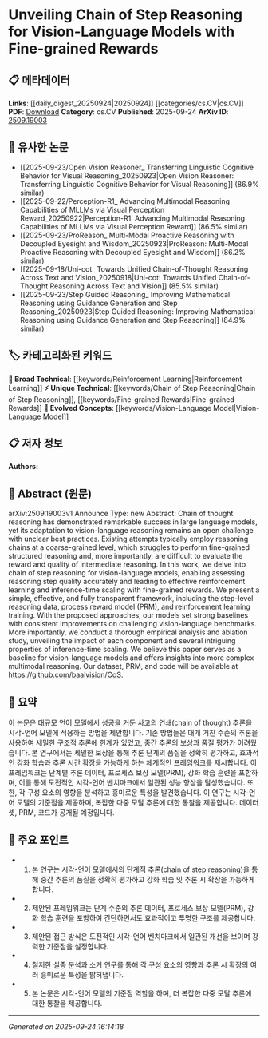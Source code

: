 <!-- KEYWORD_LINKING_METADATA:
{
  "processed_timestamp": "2025-09-24T16:14:18.081541",
  "vocabulary_version": "1.0",
  "selected_keywords": [
    "Chain of Step Reasoning",
    "Vision-Language Model",
    "Fine-grained Rewards",
    "Reinforcement Learning"
  ],
  "rejected_keywords": [],
  "similarity_scores": {
    "Chain of Step Reasoning": 0.78,
    "Vision-Language Model": 0.82,
    "Fine-grained Rewards": 0.77,
    "Reinforcement Learning": 0.8
  },
  "extraction_method": "AI_prompt_based",
  "budget_applied": true,
  "candidates_json": {
    "candidates": [
      {
        "surface": "Chain of Step Reasoning",
        "canonical": "Chain of Step Reasoning",
        "aliases": [
          "Step-by-Step Reasoning",
          "Sequential Reasoning"
        ],
        "category": "unique_technical",
        "rationale": "This concept is central to the paper's approach in improving vision-language models by breaking down reasoning into finer steps.",
        "novelty_score": 0.75,
        "connectivity_score": 0.65,
        "specificity_score": 0.8,
        "link_intent_score": 0.78
      },
      {
        "surface": "Vision-Language Models",
        "canonical": "Vision-Language Model",
        "aliases": [
          "Vision-Language Systems",
          "Multimodal Models"
        ],
        "category": "evolved_concepts",
        "rationale": "This is a key focus of the paper, addressing the integration of visual and linguistic data.",
        "novelty_score": 0.4,
        "connectivity_score": 0.85,
        "specificity_score": 0.7,
        "link_intent_score": 0.82
      },
      {
        "surface": "Fine-grained Rewards",
        "canonical": "Fine-grained Rewards",
        "aliases": [
          "Detailed Rewards",
          "Granular Rewards"
        ],
        "category": "unique_technical",
        "rationale": "The paper emphasizes the importance of fine-grained rewards for assessing reasoning steps, which is a novel approach.",
        "novelty_score": 0.68,
        "connectivity_score": 0.6,
        "specificity_score": 0.75,
        "link_intent_score": 0.77
      },
      {
        "surface": "Reinforcement Learning",
        "canonical": "Reinforcement Learning",
        "aliases": [
          "RL"
        ],
        "category": "broad_technical",
        "rationale": "Reinforcement learning is a crucial method used in the paper to optimize the vision-language models.",
        "novelty_score": 0.3,
        "connectivity_score": 0.9,
        "specificity_score": 0.6,
        "link_intent_score": 0.8
      }
    ],
    "ban_list_suggestions": [
      "framework",
      "baseline",
      "empirical analysis"
    ]
  },
  "decisions": [
    {
      "candidate_surface": "Chain of Step Reasoning",
      "resolved_canonical": "Chain of Step Reasoning",
      "decision": "linked",
      "scores": {
        "novelty": 0.75,
        "connectivity": 0.65,
        "specificity": 0.8,
        "link_intent": 0.78
      }
    },
    {
      "candidate_surface": "Vision-Language Models",
      "resolved_canonical": "Vision-Language Model",
      "decision": "linked",
      "scores": {
        "novelty": 0.4,
        "connectivity": 0.85,
        "specificity": 0.7,
        "link_intent": 0.82
      }
    },
    {
      "candidate_surface": "Fine-grained Rewards",
      "resolved_canonical": "Fine-grained Rewards",
      "decision": "linked",
      "scores": {
        "novelty": 0.68,
        "connectivity": 0.6,
        "specificity": 0.75,
        "link_intent": 0.77
      }
    },
    {
      "candidate_surface": "Reinforcement Learning",
      "resolved_canonical": "Reinforcement Learning",
      "decision": "linked",
      "scores": {
        "novelty": 0.3,
        "connectivity": 0.9,
        "specificity": 0.6,
        "link_intent": 0.8
      }
    }
  ]
}
-->

# Unveiling Chain of Step Reasoning for Vision-Language Models with Fine-grained Rewards

## 📋 메타데이터

**Links**: [[daily_digest_20250924|20250924]] [[categories/cs.CV|cs.CV]]
**PDF**: [Download](https://arxiv.org/pdf/2509.19003.pdf)
**Category**: cs.CV
**Published**: 2025-09-24
**ArXiv ID**: [2509.19003](https://arxiv.org/abs/2509.19003)

## 🔗 유사한 논문
- [[2025-09-23/Open Vision Reasoner_ Transferring Linguistic Cognitive Behavior for Visual Reasoning_20250923|Open Vision Reasoner: Transferring Linguistic Cognitive Behavior for Visual Reasoning]] (86.9% similar)
- [[2025-09-22/Perception-R1_ Advancing Multimodal Reasoning Capabilities of MLLMs via Visual Perception Reward_20250922|Perception-R1: Advancing Multimodal Reasoning Capabilities of MLLMs via Visual Perception Reward]] (86.5% similar)
- [[2025-09-23/ProReason_ Multi-Modal Proactive Reasoning with Decoupled Eyesight and Wisdom_20250923|ProReason: Multi-Modal Proactive Reasoning with Decoupled Eyesight and Wisdom]] (86.2% similar)
- [[2025-09-18/Uni-cot_ Towards Unified Chain-of-Thought Reasoning Across Text and Vision_20250918|Uni-cot: Towards Unified Chain-of-Thought Reasoning Across Text and Vision]] (85.5% similar)
- [[2025-09-23/Step Guided Reasoning_ Improving Mathematical Reasoning using Guidance Generation and Step Reasoning_20250923|Step Guided Reasoning: Improving Mathematical Reasoning using Guidance Generation and Step Reasoning]] (84.9% similar)

## 🏷️ 카테고리화된 키워드
**🧠 Broad Technical**: [[keywords/Reinforcement Learning|Reinforcement Learning]]
**⚡ Unique Technical**: [[keywords/Chain of Step Reasoning|Chain of Step Reasoning]], [[keywords/Fine-grained Rewards|Fine-grained Rewards]]
**🚀 Evolved Concepts**: [[keywords/Vision-Language Model|Vision-Language Model]]

## 📋 저자 정보

**Authors:** 

## 📄 Abstract (원문)

arXiv:2509.19003v1 Announce Type: new 
Abstract: Chain of thought reasoning has demonstrated remarkable success in large language models, yet its adaptation to vision-language reasoning remains an open challenge with unclear best practices. Existing attempts typically employ reasoning chains at a coarse-grained level, which struggles to perform fine-grained structured reasoning and, more importantly, are difficult to evaluate the reward and quality of intermediate reasoning. In this work, we delve into chain of step reasoning for vision-language models, enabling assessing reasoning step quality accurately and leading to effective reinforcement learning and inference-time scaling with fine-grained rewards. We present a simple, effective, and fully transparent framework, including the step-level reasoning data, process reward model (PRM), and reinforcement learning training. With the proposed approaches, our models set strong baselines with consistent improvements on challenging vision-language benchmarks. More importantly, we conduct a thorough empirical analysis and ablation study, unveiling the impact of each component and several intriguing properties of inference-time scaling. We believe this paper serves as a baseline for vision-language models and offers insights into more complex multimodal reasoning. Our dataset, PRM, and code will be available at https://github.com/baaivision/CoS.

## 📝 요약

이 논문은 대규모 언어 모델에서 성공을 거둔 사고의 연쇄(chain of thought) 추론을 시각-언어 모델에 적용하는 방법을 제안합니다. 기존 방법들은 대개 거친 수준의 추론을 사용하여 세밀한 구조적 추론에 한계가 있었고, 중간 추론의 보상과 품질 평가가 어려웠습니다. 본 연구에서는 세밀한 보상을 통해 추론 단계의 품질을 정확히 평가하고, 효과적인 강화 학습과 추론 시간 확장을 가능하게 하는 체계적인 프레임워크를 제시합니다. 이 프레임워크는 단계별 추론 데이터, 프로세스 보상 모델(PRM), 강화 학습 훈련을 포함하며, 이를 통해 도전적인 시각-언어 벤치마크에서 일관된 성능 향상을 달성했습니다. 또한, 각 구성 요소의 영향을 분석하고 흥미로운 특성을 발견했습니다. 이 연구는 시각-언어 모델의 기준점을 제공하며, 복잡한 다중 모달 추론에 대한 통찰을 제공합니다. 데이터셋, PRM, 코드가 공개될 예정입니다.

## 🎯 주요 포인트

- 1. 본 연구는 시각-언어 모델에서의 단계적 추론(chain of step reasoning)을 통해 중간 추론의 품질을 정확히 평가하고 강화 학습 및 추론 시 확장을 가능하게 합니다.
- 2. 제안된 프레임워크는 단계 수준의 추론 데이터, 프로세스 보상 모델(PRM), 강화 학습 훈련을 포함하여 간단하면서도 효과적이고 투명한 구조를 제공합니다.
- 3. 제안된 접근 방식은 도전적인 시각-언어 벤치마크에서 일관된 개선을 보이며 강력한 기준점을 설정합니다.
- 4. 철저한 실증 분석과 소거 연구를 통해 각 구성 요소의 영향과 추론 시 확장의 여러 흥미로운 특성을 밝혀냅니다.
- 5. 본 논문은 시각-언어 모델의 기준점 역할을 하며, 더 복잡한 다중 모달 추론에 대한 통찰을 제공합니다.


---

*Generated on 2025-09-24 16:14:18*
